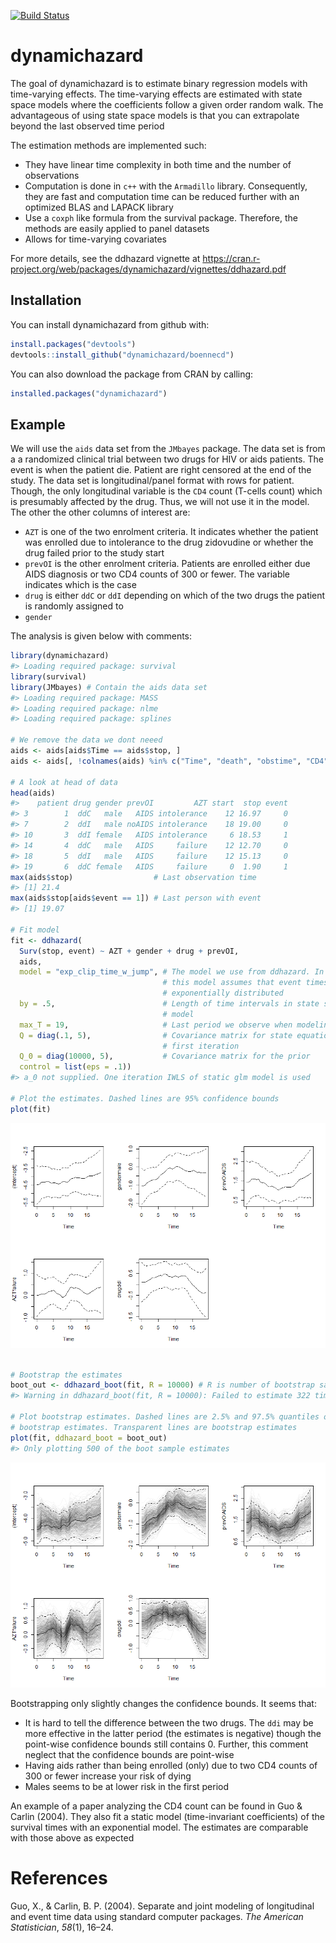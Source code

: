 [![Build Status](https://travis-ci.org/boennecd/dynamichazard.svg?branch=master,osx)](https://travis-ci.org/boennecd/dynamichazard)

dynamichazard
=============

The goal of dynamichazard is to estimate binary regression models with time-varying effects. The time-varying effects are estimated with state space models where the coefficients follow a given order random walk. The advantageous of using state space models is that you can extrapolate beyond the last observed time period

The estimation methods are implemented such:

-   They have linear time complexity in both time and the number of observations
-   Computation is done in `c++` with the `Armadillo` library. Consequently, they are fast and computation time can be reduced further with an optimized BLAS and LAPACK library
-   Use a `coxph` like formula from the survival package. Therefore, the methods are easily applied to panel datasets
-   Allows for time-varying covariates

For more details, see the ddhazard vignette at <https://cran.r-project.org/web/packages/dynamichazard/vignettes/ddhazard.pdf>

Installation
------------

You can install dynamichazard from github with:

``` r
install.packages("devtools")
devtools::install_github("dynamichazard/boennecd")
```

You can also download the package from CRAN by calling:

``` r
installed.packages("dynamichazard")
```

Example
-------

We will use the `aids` data set from the `JMbayes` package. The data set is from a a randomized clinical trial between two drugs for HIV or aids patients. The event is when the patient die. Patient are right censored at the end of the study. The data set is longitudinal/panel format with rows for patient. Though, the only longitudinal variable is the `CD4` count (T-cells count) which is presumably affected by the drug. Thus, we will not use it in the model. The other the other columns of interest are:

-   `AZT` is one of the two enrolment criteria. It indicates whether the patient was enrolled due to intolerance to the drug zidovudine or whether the drug failed prior to the study start
-   `prevOI` is the other enrolment criteria. Patients are enrolled either due AIDS diagnosis or two CD4 counts of 300 or fewer. The variable indicates which is the case
-   `drug` is either `ddC` or `ddI` depending on which of the two drugs the patient is randomly assigned to
-   `gender`

The analysis is given below with comments:

``` r
library(dynamichazard)
#> Loading required package: survival
library(survival)
library(JMbayes) # Contain the aids data set
#> Loading required package: MASS
#> Loading required package: nlme
#> Loading required package: splines

# We remove the data we dont neeed
aids <- aids[aids$Time == aids$stop, ]
aids <- aids[, !colnames(aids) %in% c("Time", "death", "obstime", "CD4")]

# A look at head of data
head(aids)
#>    patient drug gender prevOI         AZT start  stop event
#> 3        1  ddC   male   AIDS intolerance    12 16.97     0
#> 7        2  ddI   male noAIDS intolerance    18 19.00     0
#> 10       3  ddI female   AIDS intolerance     6 18.53     1
#> 14       4  ddC   male   AIDS     failure    12 12.70     0
#> 18       5  ddI   male   AIDS     failure    12 15.13     0
#> 19       6  ddC female   AIDS     failure     0  1.90     1
max(aids$stop)                  # Last observation time
#> [1] 21.4
max(aids$stop[aids$event == 1]) # Last person with event
#> [1] 19.07

# Fit model
fit <- ddhazard(
  Surv(stop, event) ~ AZT + gender + drug + prevOI,
  aids,
  model = "exp_clip_time_w_jump", # The model we use from ddhazard. In short, 
                                  # this model assumes that event times are 
                                  # exponentially distributed
  by = .5,                        # Length of time intervals in state space 
                                  # model
  max_T = 19,                     # Last period we observe when modeling
  Q = diag(.1, 5),                # Covariance matrix for state equation in 
                                  # first iteration
  Q_0 = diag(10000, 5),           # Covariance matrix for the prior
  control = list(eps = .1))
#> a_0 not supplied. One iteration IWLS of static glm model is used

# Plot the estimates. Dashed lines are 95% confidence bounds
plot(fit)
```

![](README-unnamed-chunk-2-1.png)

``` r

# Bootstrap the estimates
boot_out <- ddhazard_boot(fit, R = 10000) # R is number of bootstrap samples
#> Warning in ddhazard_boot(fit, R = 10000): Failed to estimate 322 times

# Plot bootstrap estimates. Dashed lines are 2.5% and 97.5% quantiles of the 
# bootstrap estimates. Transparent lines are bootstrap estimates
plot(fit, ddhazard_boot = boot_out)
#> Only plotting 500 of the boot sample estimates
```

![](README-unnamed-chunk-2-2.png)

Bootstrapping only slightly changes the confidence bounds. It seems that:

-   It is hard to tell the difference between the two drugs. The `ddi` may be more effective in the latter period (the estimates is negative) though the point-wise confidence bounds still contains 0. Further, this comment neglect that the confidence bounds are point-wise
-   Having aids rather than being enrolled (only) due to two CD4 counts of 300 or fewer increase your risk of dying
-   Males seems to be at lower risk in the first period

An example of a paper analyzing the CD4 count can be found in Guo & Carlin (2004). They also fit a static model (time-invariant coefficients) of the survival times with an exponential model. The estimates are comparable with those above as expected

References
==========

Guo, X., & Carlin, B. P. (2004). Separate and joint modeling of longitudinal and event time data using standard computer packages. *The American Statistician*, *58*(1), 16–24.
